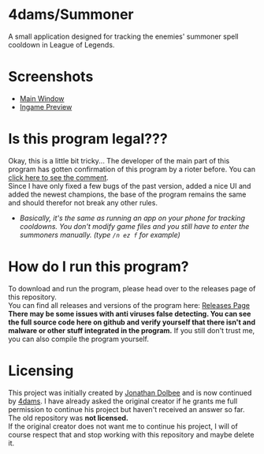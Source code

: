 # 4dams/Summoner

A small application designed for tracking the enemies' summoner spell cooldown in League of Legends.


# Screenshots

- [Main Window](https://i.4da.ms/e78b2c3.png)<br />
- [Ingame Preview](https://i.4da.ms/96bb07d.gif)

# Is this program legal???

Okay, this is a little bit tricky... The developer of the main part of this program has gotten confirmation of this program by a rioter before. You can [click here to see the comment](https://www.reddit.com/r/leagueoflegends/comments/4c78hh/i_wrote_a_legal_program_to_track_summoner_spells/d1g2dcu/).<br />
Since I have only fixed a few bugs of the past version, added a nice UI and added the newest champions, the base of the program remains the same and should therefor not break any other rules. </br >
- *Basically, it's the same as running an app on your phone for tracking cooldowns. You don't modify game files and you still have to enter the summoners manually. (type `/n ez f` for example)*

# How do I run this program?

To download and run the program, please head over to the releases page of this repository. </br >
You can find all releases and versions of the program here: [Releases Page](https://github.com/4dams/Summoner/releases) </br >
**There may be some issues with anti viruses false detecting. You can see the full source code here on github and verify yourself that there isn't and malware or other stuff integrated in the program.** If you still don't trust me, you can also compile the program yourself.

# Licensing

This project was initially created by [Jonathan Dolbee](https://github.com/d0lb33/) and is now continued by [4dams](https://github.com/4dams/). I have already asked the original creator if he grants me full permission to continue his project but haven't received an answer so far. The old repository was **not licensed.** </br >
If the original creator does not want me to continue his project, I will of course respect that and stop working with this repository and maybe delete it.
